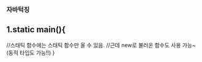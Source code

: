 ### 자바턱징

## 1.static main(){
  //스태틱 함수에는 스태틱 함수만 올 수 있음.
  //근데 new로 불러온 함수도 사용 가능~ (동적 타입도 가능!!)
}
